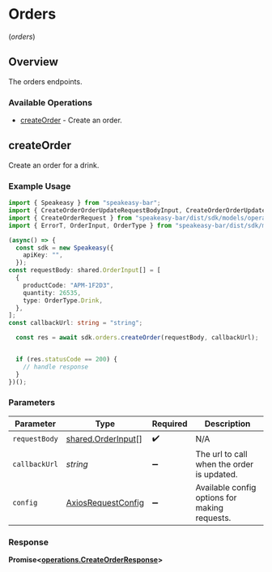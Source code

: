 # Orders
(*orders*)

## Overview

The orders endpoints.

### Available Operations

* [createOrder](#createorder) - Create an order.

## createOrder

Create an order for a drink.

### Example Usage

```typescript
import { Speakeasy } from "speakeasy-bar";
import { CreateOrderOrderUpdateRequestBodyInput, CreateOrderOrderUpdateResponse } from "speakeasy-bar/dist/sdk/models/callbacks";
import { CreateOrderRequest } from "speakeasy-bar/dist/sdk/models/operations";
import { ErrorT, OrderInput, OrderType } from "speakeasy-bar/dist/sdk/models/shared";

(async() => {
  const sdk = new Speakeasy({
    apiKey: "",
  });
const requestBody: shared.OrderInput[] = [
  {
    productCode: "APM-1F2D3",
    quantity: 26535,
    type: OrderType.Drink,
  },
];
const callbackUrl: string = "string";

  const res = await sdk.orders.createOrder(requestBody, callbackUrl);


  if (res.statusCode == 200) {
    // handle response
  }
})();
```

### Parameters

| Parameter                                                    | Type                                                         | Required                                                     | Description                                                  |
| ------------------------------------------------------------ | ------------------------------------------------------------ | ------------------------------------------------------------ | ------------------------------------------------------------ |
| `requestBody`                                                | [shared.OrderInput](../../models/shared/orderinput.md)[]     | :heavy_check_mark:                                           | N/A                                                          |
| `callbackUrl`                                                | *string*                                                     | :heavy_minus_sign:                                           | The url to call when the order is updated.                   |
| `config`                                                     | [AxiosRequestConfig](https://axios-http.com/docs/req_config) | :heavy_minus_sign:                                           | Available config options for making requests.                |


### Response

**Promise<[operations.CreateOrderResponse](../../models/operations/createorderresponse.md)>**

